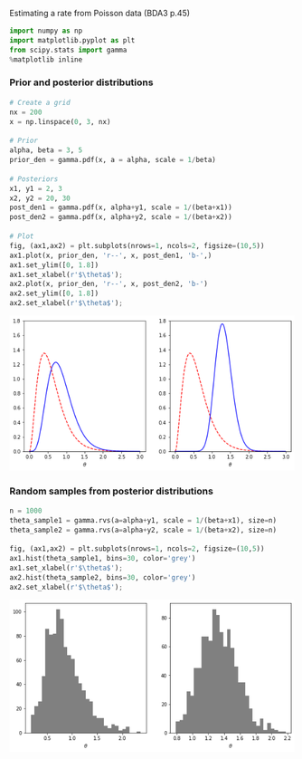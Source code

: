 
Estimating a rate from Poisson data (BDA3 p.45)


```python
import numpy as np
import matplotlib.pyplot as plt
from scipy.stats import gamma
%matplotlib inline
```

### Prior and posterior distributions


```python
# Create a grid
nx = 200
x = np.linspace(0, 3, nx)

# Prior
alpha, beta = 3, 5
prior_den = gamma.pdf(x, a = alpha, scale = 1/beta)

# Posteriors
x1, y1 = 2, 3
x2, y2 = 20, 30
post_den1 = gamma.pdf(x, alpha+y1, scale = 1/(beta+x1))
post_den2 = gamma.pdf(x, alpha+y2, scale = 1/(beta+x2))

# Plot
fig, (ax1,ax2) = plt.subplots(nrows=1, ncols=2, figsize=(10,5))
ax1.plot(x, prior_den, 'r--', x, post_den1, 'b-',)
ax1.set_ylim([0, 1.8])
ax1.set_xlabel(r'$\theta$');
ax2.plot(x, prior_den, 'r--', x, post_den2, 'b-')
ax2.set_ylim([0, 1.8])
ax2.set_xlabel(r'$\theta$');

```


![png](./Estimate_asthma_mortality_rate_3_0.png)


### Random samples from posterior distributions


```python
n = 1000
theta_sample1 = gamma.rvs(a=alpha+y1, scale = 1/(beta+x1), size=n)
theta_sample2 = gamma.rvs(a=alpha+y2, scale = 1/(beta+x2), size=n)

fig, (ax1,ax2) = plt.subplots(nrows=1, ncols=2, figsize=(10,5))
ax1.hist(theta_sample1, bins=30, color='grey')
ax1.set_xlabel(r'$\theta$');
ax2.hist(theta_sample2, bins=30, color='grey')
ax2.set_xlabel(r'$\theta$');
```


![png](./Estimate_asthma_mortality_rate_5_0.png)


